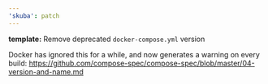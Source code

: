 ```yaml
---
'skuba': patch
---
```


**template:** Remove deprecated `docker-compose.yml` version

Docker has ignored this for a while, and now generates a warning on every build:
https://github.com/compose-spec/compose-spec/blob/master/04-version-and-name.md
